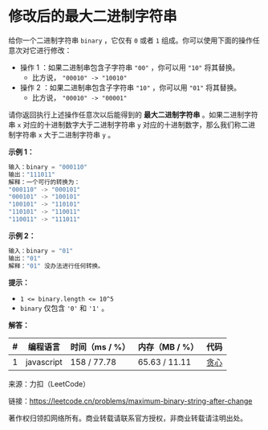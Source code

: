 # 修改后的最大二进制字符串

给你一个二进制字符串 `binary` ，它仅有 `0` 或者 `1` 组成。你可以使用下面的操作任意次对它进行修改：

- 操作 1 ：如果二进制串包含子字符串 `"00"` ，你可以用 `"10"` 将其替换。
  - 比方说， `"00010" -> "10010"`
- 操作 2 ：如果二进制串包含子字符串 `"10"` ，你可以用 `"01"` 将其替换。
  - 比方说， `"00010" -> "00001"`

请你返回执行上述操作任意次以后能得到的 **最大二进制字符串** 。如果二进制字符串 `x` 对应的十进制数字大于二进制字符串 `y` 对应的十进制数字，那么我们称二进制字符串 `x` 大于二进制字符串 `y` 。

**示例 1：**

``` javascript
输入：binary = "000110"
输出："111011"
解释：一个可行的转换为：
"000110" -> "000101" 
"000101" -> "100101" 
"100101" -> "110101" 
"110101" -> "110011" 
"110011" -> "111011"
```

**示例 2：**

``` javascript
输入：binary = "01"
输出："01"
解释："01" 没办法进行任何转换。
```

**提示：**

- `1 <= binary.length <= 10^5`
- `binary` 仅包含 `'0'` 和 `'1'` 。

**解答：**

**#**|**编程语言**|**时间（ms / %）**|**内存（MB / %）**|**代码**
--|--|--|--|--
1|javascript|158 / 77.78|65.63 / 11.11|[贪心](./javascript/ac_v1.js)

来源：力扣（LeetCode）

链接：https://leetcode.cn/problems/maximum-binary-string-after-change

著作权归领扣网络所有。商业转载请联系官方授权，非商业转载请注明出处。
